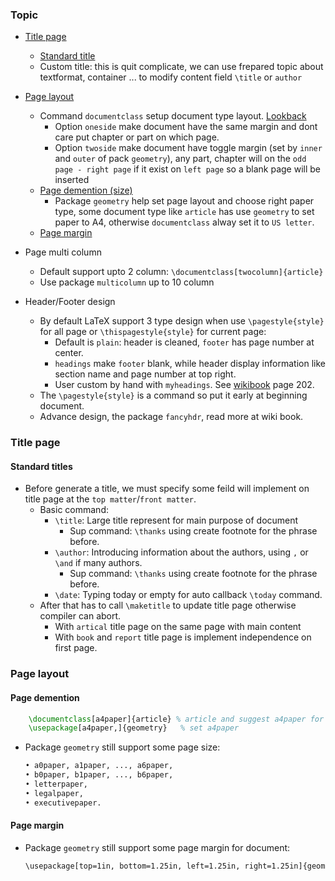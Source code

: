 ### Topic
- [Title page](#title-page)
    - [Standard title](#standard-titles)
    - Custom title: this is quit complicate, we can use frepared topic about textformat, container ... to modify content field `\title` or `author`
- [Page layout](#page-layout)
    - Command `documentclass` setup document type layout. [Lookback](./_205_latex_document_structure.md#documentclass)
        - Option `oneside` make document have the same margin and dont care put chapter or part on which page.
        - Option `twoside` make document have toggle margin (set by `inner` and `outer` of pack `geometry`), any part, chapter will on the `odd page - right page` if it exist on `left page` so a blank page will be inserted
    - [Page demention (size)](#page-demention)
        - Package `geometry` help set page layout and choose right paper type, some document type like `article` has use `geometry` to set paper to A4, otherwise `documentclass` alway set it to `US letter`.
    - [Page margin](#page-margin)
- Page multi column
    - Default support upto 2 column: `\documentclass[twocolumn]{article}`
    - Use package `multicolumn` up to 10 column

- Header/Footer design
    - By default LaTeX support 3 type design when use `\pagestyle{style}` for all page or `\thispagestyle{style}` for current page:
        - Default is `plain`: header is cleaned, `footer` has page number at center.
        - `headings` make `footer` blank, while header display information like section name and page number at top right.
        - User custom by hand with `myheadings`. See [wikibook](../../Doc/LaTeX_wikibook.pdf) page 202.
    - The `\pagestyle{style}` is a command so put it early at beginning document.  
    - Advance design, the package `fancyhdr`, read more at wiki book.


### Title page

#### Standard titles
- Before generate a title, we must specify some feild will implement on title page at the `top matter`/`front matter`. 
    - Basic command: 
        - `\title`: Large title represent for main purpose of document
            - Sup command: `\thanks` using create footnote for the phrase before.
        - `\author`: Introducing information about the authors, using `,` or `\and` if many authors.  
            - Sup command: `\thanks` using create footnote for the phrase before.
        - `\date`: Typing today or empty for auto callback `\today` command.
    - After that has to call `\maketitle` to update title page otherwise compiler can abort.
        - With `artical` title page on the same page with main content
        - With `book` and `report` title page is implement independence on first page.
    
### Page layout

#### Page demention 
```latex
    \documentclass[a4paper]{article} % article and suggest a4paper for geometry but still be US letter
    \usepackage[a4paper,]{geometry}   % set a4paper
```
- Package `geometry` still support some page size:
    ```txt
    • a0paper, a1paper, ..., a6paper,
    • b0paper, b1paper, ..., b6paper,
    • letterpaper,
    • legalpaper,
    • executivepaper.
    ```
#### Page margin
- Package `geometry` still support some page margin for document:
    ```txt
    \usepackage[top=1in, bottom=1.25in, left=1.25in, right=1.25in]{geometry}
    ```